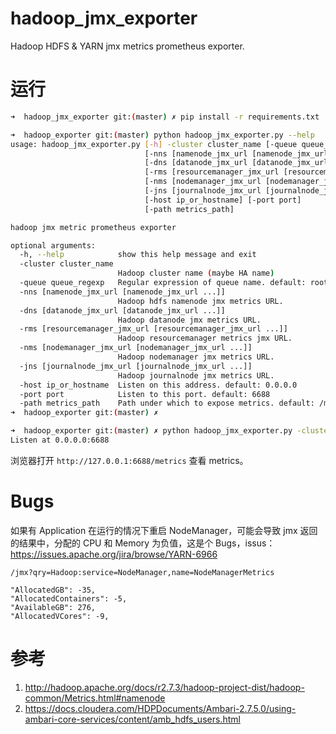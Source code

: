 # hadoop_jmx_exporter

Hadoop HDFS & YARN jmx metrics prometheus exporter.

# 运行

``` bash
➜  hadoop_jmx_exporter git:(master) ✗ pip install -r requirements.txt

➜  hadoop_exporter git:(master) python hadoop_jmx_exporter.py --help
usage: hadoop_jmx_exporter.py [-h] -cluster cluster_name [-queue queue_regexp]
                              [-nns [namenode_jmx_url [namenode_jmx_url ...]]]
                              [-dns [datanode_jmx_url [datanode_jmx_url ...]]]
                              [-rms [resourcemanager_jmx_url [resourcemanager_jmx_url ...]]]
                              [-nms [nodemanager_jmx_url [nodemanager_jmx_url ...]]]
                              [-jns [journalnode_jmx_url [journalnode_jmx_url ...]]]
                              [-host ip_or_hostname] [-port port]
                              [-path metrics_path]

hadoop jmx metric prometheus exporter

optional arguments:
  -h, --help            show this help message and exit
  -cluster cluster_name
                        Hadoop cluster name (maybe HA name)
  -queue queue_regexp   Regular expression of queue name. default: root.*
  -nns [namenode_jmx_url [namenode_jmx_url ...]]
                        Hadoop hdfs namenode jmx metrics URL.
  -dns [datanode_jmx_url [datanode_jmx_url ...]]
                        Hadoop datanode jmx metrics URL.
  -rms [resourcemanager_jmx_url [resourcemanager_jmx_url ...]]
                        Hadoop resourcemanager metrics jmx URL.
  -nms [nodemanager_jmx_url [nodemanager_jmx_url ...]]
                        Hadoop nodemanager jmx metrics URL.
  -jns [journalnode_jmx_url [journalnode_jmx_url ...]]
                        Hadoop journalnode jmx metrics URL.
  -host ip_or_hostname  Listen on this address. default: 0.0.0.0
  -port port            Listen to this port. default: 6688
  -path metrics_path    Path under which to expose metrics. default: /metrics
➜  hadoop_exporter git:(master) ✗

➜  hadoop_exporter git:(master) ✗ python hadoop_jmx_exporter.py -cluster yh-cdh -nns http://10.193.40.10:50070/jmx http://10.193.40.3:50070/jmx -dns http://10.193.40.9:50075/jmx  http://10.193.40.3:50075/jmx http://10.193.40.10:50075/jmx -rms http://yh-shhd-cdh04:8088/jmx http://yh-shhd-cdh01:8088/jmx -nms http://yh-shhd-cdh04:8042/jmx http://yh-shhd-cdh05:8042/jmx
Listen at 0.0.0.0:6688

```

浏览器打开 `http://127.0.0.1:6688/metrics` 查看 metrics。

# Bugs

如果有 Application 在运行的情况下重启 NodeManager，可能会导致 jmx 返回
的结果中，分配的 CPU 和 Memory 为负值，这是个 Bugs，issus：https://issues.apache.org/jira/browse/YARN-6966

``` code
/jmx?qry=Hadoop:service=NodeManager,name=NodeManagerMetrics

"AllocatedGB": -35,
"AllocatedContainers": -5,
"AvailableGB": 276,
"AllocatedVCores": -9,
```

# 参考

1. http://hadoop.apache.org/docs/r2.7.3/hadoop-project-dist/hadoop-common/Metrics.html#namenode
2. https://docs.cloudera.com/HDPDocuments/Ambari-2.7.5.0/using-ambari-core-services/content/amb_hdfs_users.html
